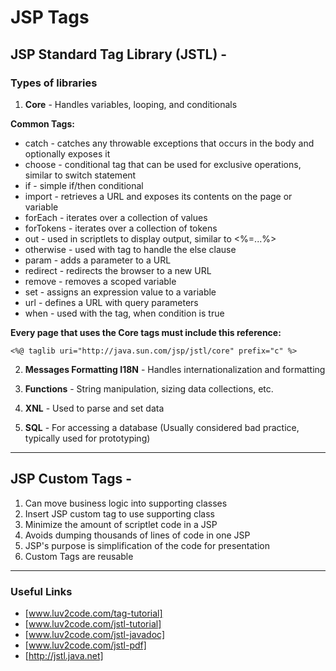 # JSP Tags

## JSP Standard Tag Library (JSTL) -
### Types of libraries
1. **Core** - Handles variables, looping, and conditionals  

**Common Tags:**
  * catch - catches any throwable exceptions that occurs in the body and optionally exposes it
  * choose - conditional tag that can be used for exclusive operations, similar to switch statement
  * if - simple if/then conditional
  * import - retrieves a URL and exposes its contents on the page or variable
  * forEach - iterates over a collection of values
  * forTokens - iterates over a collection of tokens
  * out - used in scriptlets to display output, similar to <%=...%>
  * otherwise - used with <choose> tag to handle the else clause
  * param - adds a parameter to a URL
  * redirect - redirects the browser to a new URL
  * remove - removes a scoped variable
  * set - assigns an expression value to a variable
  * url - defines a URL with query parameters
  * when - used with the <choose> tag, when condition is true

**Every page that uses the Core tags must include this reference:**

	<%@ taglib uri="http://java.sun.com/jsp/jstl/core" prefix="c" %>
  

2. **Messages Formatting I18N** - Handles internationalization and formatting

3. **Functions** - String manipulation, sizing data collections, etc.

4. **XNL** - Used to parse and set data

5. **SQL** - For accessing a database (Usually considered bad practice, typically used for prototyping)
_____________________________________________________________________________

		

## JSP Custom Tags - 
1. Can move business logic into supporting classes
2. Insert JSP custom tag to use supporting class
3. Minimize the amount of scriptlet code in a JSP
4. Avoids dumping thousands of lines of code in one JSP
5. JSP's purpose is simplification of the code for presentation
6. Custom Tags are reusable
_____________________________________________________________________________

### Useful Links
  * [www.luv2code.com/tag-tutorial]
  * [www.luv2code.com/jstl-tutorial] 
  * [www.luv2code.com/jstl-javadoc] 
  * [www.luv2code.com/jstl-pdf]
  * [http://jstl.java.net]